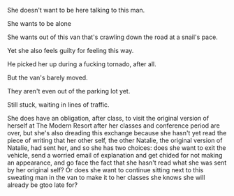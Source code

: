 She doesn't want to be here talking to this man.

She wants to be alone

She wants out of this van that's crawling down the road at a snail's pace.

Yet she also feels guilty for feeling this way.

He picked her up during a fucking tornado, after all.

But the van's barely moved.

They aren't even out of the parking lot yet.

Still stuck, waiting in lines of traffic.

She does have an obligation, after class, to visit the original version of herself at The Modern Resort after her classes and conference period are over, but she's also dreading this exchange because she hasn't yet read the piece of writing that her other self, the other Natalie, the original version of Natalie, had sent her, and so she has two choices: does she want to exit the vehicle, send a worried email of explanation and get chided for not making an appearance, and go face the fact that she hasn't read what she was sent by her original self? Or does she want to continue sitting next to this sweating man in the van to make it to her classes she knows she will already be gtoo late for?